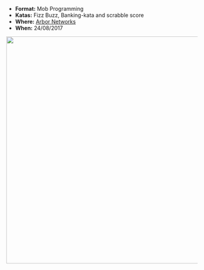 * **Format:** Mob Programming
* **Katas:** Fizz Buzz, Banking-kata and scrabble score
* **Where:** [Arbor Networks](https://www.arbornetworks.com/)
* **When:** 24/08/2017

<img src="https://user-images.githubusercontent.com/9144651/29695514-c20e3948-8986-11e7-83e6-0be5198b0604.jpg" width="600px" />
